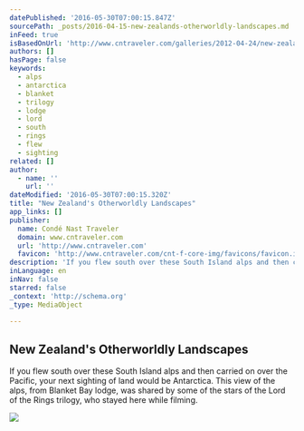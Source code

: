 ```yaml
---
datePublished: '2016-05-30T07:00:15.847Z'
sourcePath: _posts/2016-04-15-new-zealands-otherworldly-landscapes.md
inFeed: true
isBasedOnUrl: 'http://www.cntraveler.com/galleries/2012-04-24/new-zealand-maori-lord-of-the-rings-alps-bay-islands-photos-hakan-ludwigson'
authors: []
hasPage: false
keywords:
  - alps
  - antarctica
  - blanket
  - trilogy
  - lodge
  - lord
  - south
  - rings
  - flew
  - sighting
related: []
author:
  - name: ''
    url: ''
dateModified: '2016-05-30T07:00:15.320Z'
title: "New Zealand's Otherworldly Landscapes"
app_links: []
publisher:
  name: Condé Nast Traveler
  domain: www.cntraveler.com
  url: 'http://www.cntraveler.com'
  favicon: 'http://www.cntraveler.com/cnt-f-core-img/favicons/favicon.ico'
description: 'If you flew south over these South Island alps and then carried on over the Pacific, your next sighting of land would be Antarctica. This view of the alps, from Blanket Bay lodge, was shared by some of the stars of the Lord of the Rings trilogy, who stayed here while filming.'
inLanguage: en
inNav: false
starred: false
_context: 'http://schema.org'
_type: MediaObject

---
```

<article style=""><h1>New Zealand's Otherworldly Landscapes</h1><p>If you flew south over these South Island alps and then carried on over the Pacific, your next sighting of land would be Antarctica. This view of the alps, from Blanket Bay lodge, was shared by some of the stars of the Lord of the Rings trilogy, who stayed here while filming.</p><img src="https://s3-us-west-2.amazonaws.com/the-grid-img/p/1c8a8895bc00201d48653c54923488b359385f53.jpg" /></article>